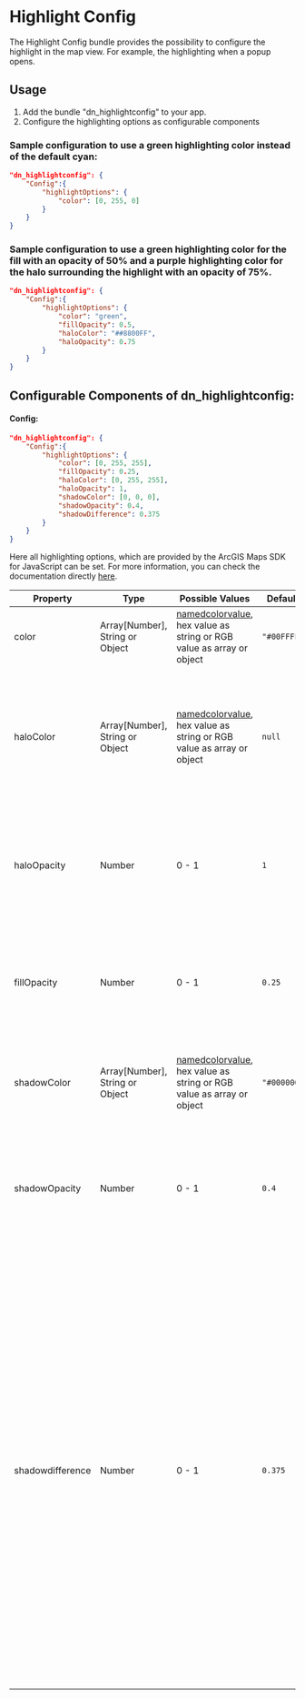 # Highlight Config

The Highlight Config bundle provides the possibility to configure the highlight in the map view. For example, the highlighting when a popup opens.

## Usage

1. Add the bundle "dn_highlightconfig" to your app.
2. Configure the highlighting options as configurable components

### Sample configuration to use a green highlighting color instead of the default cyan:
```json
"dn_highlightconfig": {
    "Config":{
        "highlightOptions": {
            "color": [0, 255, 0]
        }
    }
}
```

### Sample configuration to use a green highlighting color for the fill with an opacity of 50% and a purple highlighting color for the halo surrounding the highlight with an opacity of 75%.

```json
"dn_highlightconfig": {
    "Config":{
        "highlightOptions": {
            "color": "green",
            "fillOpacity": 0.5,
            "haloColor": "##8800FF",
            "haloOpacity": 0.75
        }
    }
}
```

## Configurable Components of dn_highlightconfig:

#### Config:
```json
"dn_highlightconfig": {
    "Config":{
        "highlightOptions": {
            "color": [0, 255, 255],
            "fillOpacity": 0.25,
            "haloColor": [0, 255, 255],
            "haloOpacity": 1,
            "shadowColor": [0, 0, 0],
            "shadowOpacity": 0.4,
            "shadowDifference": 0.375
        }
    }
}
```

Here all highlighting options, which are provided by the ArcGIS Maps SDK for JavaScript can be set. For more information, you can check the documentation directly [here](https://developers.arcgis.com/javascript/latest/api-reference/esri-views-View.html#HighlightOptions).

| Property   | Type   | Possible Values | Default    |Description|
|------------|--------|-----------------|------------|-----------|
| color      | Array[Number], String or Object  |  [namedcolorvalue](https://www.w3.org/wiki/CSS/Properties/color/keywords),  hex value as string or RGB value as array or object                                        | ```"#00FFFF"```| The color of the highlight fill.                               |
| haloColor | Array[Number], String or Object  |  [namedcolorvalue](https://www.w3.org/wiki/CSS/Properties/color/keywords),  hex value as string or RGB value as array or object                                        | ```null```   | The color of the halo surrounding the highlight. If no haloColor is provided, then the halo will be colored with the specified color. |
| haloOpacity | Number |  0 - 1                     | ```1```   | The opacity of the highlight halo. This will be multiplied with any opacity specified in color.|
| fillOpacity | Number |  0 - 1                     | ```0.25```   | The opacity of the fill (area within the halo). This will be multiplied with the opacity specified in color.|
| shadowColor | Array[Number], String or Object  |  [namedcolorvalue](https://www.w3.org/wiki/CSS/Properties/color/keywords),  hex value as string or RGB value as array or object                                        | ```"#000000"```   | The color of the highlighted feature's shadow in [3D Scene View](https://developers.arcgis.com/javascript/latest/api-reference/esri-views-SceneView.html)                 |
| shadowOpacity | Number |  0 - 1                     | ```0.4```   | The opacity of the highlighted feature's shadow. This will be multiplied with the opacity specified in shadowColor|
| shadowdifference | Number |  0 - 1                     | ```0.375```   | Defines the intensity of the shadow area obtained by overlapping the shadow of the highlighted feature and the shadow of other objects in 3D SceneView. The value ranges from 0 to 1. A value of 0 highlights the overlapping shadow areas in the same way (no difference). Setting it to 1 highlights only the difference between the shadow areas, so the overlapping shadow areas aren't highlighted at all|
